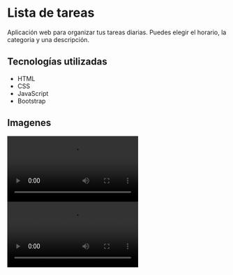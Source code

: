 # Lista de tareas

Aplicación web para organizar tus tareas diarias. Puedes elegir el horario, la categoria y una descripción.

## Tecnologías utilizadas

- HTML
- CSS
- JavaScript
- Bootstrap

## Imagenes
![Desktop](./assets/images/Grabar_2024_04_18_16_45_21_258.mp4)
![Mobile](./assets/images/Grabar_2024_04_18_16_48_13_424.mp4)
